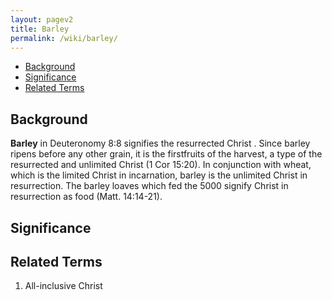 ```yaml
---
layout: pagev2
title: Barley
permalink: /wiki/barley/
---
```

- [Background](#background)
- [Significance](#significance)
- [Related Terms](#related-terms)

## Background

**Barley** in Deuteronomy 8:8 signifies the resurrected Christ . Since barley ripens before any other grain, it is the firstfruits of the harvest, a type of the resurrected and unlimited Christ (1 Cor 15:20). In conjunction with wheat, which is the limited Christ in incarnation, barley is the unlimited Christ in resurrection. The barley loaves which fed the 5000 signify Christ in resurrection as food (Matt. 14:14-21).

## Significance

## Related Terms

1. All-inclusive Christ